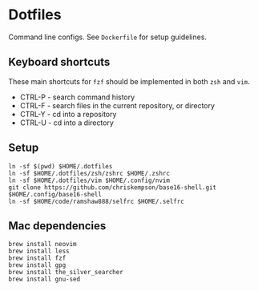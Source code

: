 # Dotfiles

Command line configs. See `Dockerfile` for setup guidelines.

## Keyboard shortcuts

These main shortcuts for `fzf` should be implemented in both `zsh` and `vim`.

- CTRL-P - search command history
- CTRL-F - search files in the current repository, or directory
- CTRL-Y - cd into a repository
- CTRL-U - cd into a directory

## Setup

```
ln -sf $(pwd) $HOME/.dotfiles
ln -sf $HOME/.dotfiles/zsh/zshrc $HOME/.zshrc
ln -sf $HOME/.dotfiles/vim $HOME/.config/nvim
git clone https://github.com/chriskempson/base16-shell.git $HOME/.config/base16-shell
ln -sf $HOME/code/ramshaw888/selfrc $HOME/.selfrc
```

## Mac dependencies

```
brew install neovim
brew install less
brew install fzf
brew install gpg
brew install the_silver_searcher
brew install gnu-sed
```
